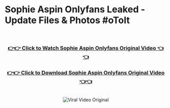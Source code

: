 # Sophie Aspin Onlyfans Leaked - Update Files & Photos #oToIt


<br>
<div align="center">
<h3><a href="https://links2leaks.com/sophieaspin" rel="nofollow">👉👉 Click to Watch Sophie Aspin Onlyfans Original Video 👈👈</a></h3>
<h3><a href="https://links2leaks.com/sophieaspin" rel="nofollow">👉👉 Click to Download Sophie Aspin Onlyfans Original Video 👈👈</a></h3>
<br>
<a href="https://links2leaks.com/sophieaspin" rel="nofollow"><img src="https://i.ibb.co/Gkj2r4b/banner.png" alt="Viral Video Original" style="max-width: 100%; display: inline-block;" data-target="animated-image.originalImage"></a>
</div>